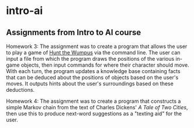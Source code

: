 # intro-ai
## Assignments from Intro to AI course


Homework 3:
The assignment was to create a program that allows the user to play a game of [Hunt the Wumpus](https://en.wikipedia.org/wiki/Hunt_the_Wumpus) via the command line. The user can input a file from which the program draws the positions of the various in-game objects, then input commands for where their character should move. With each turn, the program updates a knowledge base containing facts that can be deduced about the positions of objects based on the user's moves. It outputs hints about the user's surroundings based on these deductions.


Homework 4:
The assignment was to create a program that constructs a simple Markov chain from the text of Charles Dickens' *A Tale of Two Cities*, then use this to produce next-word suggestions as a "texting aid" for the user.
